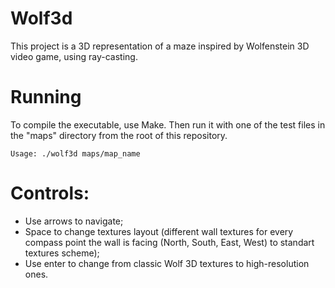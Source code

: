 # Wolf3d
This project is a 3D representation of a maze inspired by Wolfenstein 3D video game, using ray-casting.

# Running
To compile the executable, use Make. Then run it with one of the test files in the "maps" directory from the root of this repository.
```
Usage: ./wolf3d maps/map_name
```

# Controls:
- Use arrows to navigate;
- Space to change textures layout (different wall textures for every compass point the wall is facing (North, South, East, West)
to standart textures scheme);
- Use enter to change from classic Wolf 3D textures to high-resolution ones.
